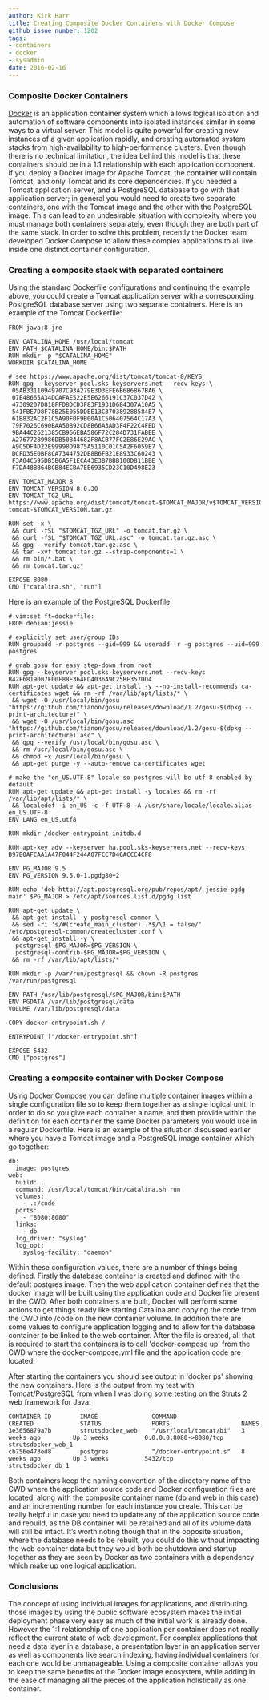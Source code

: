 ```yaml
---
author: Kirk Harr
title: Creating Composite Docker Containers with Docker Compose
github_issue_number: 1202
tags:
- containers
- docker
- sysadmin
date: 2016-02-16
---
```


### Composite Docker Containers

[Docker](https://docker.com) is an application container system which allows logical isolation and automation of software components into isolated instances similar in some ways to a virtual server. This model is quite powerful for creating new instances of a given application rapidly, and creating automated system stacks from high-availability to high-performance clusters. Even though there is no technical limitation, the idea behind this model is that these containers should be in a 1:1 relationship with each application component. If you deploy a Docker image for Apache Tomcat, the container will contain Tomcat, and only Tomcat and its core dependencies. If you needed a Tomcat application server, and a PostgreSQL database to go with that application server; in general you would need to create two separate containers, one with the Tomcat image and the other with the PostgreSQL image. This can lead to an undesirable situation with complexity where you must manage both containers separately, even though they are both part of the same stack. In order to solve this problem, recently the Docker team developed Docker Compose to allow these complex applications to all live inside one distinct container configuration.

### Creating a composite stack with separated containers

Using the standard Dockerfile configurations and continuing the example above, you could create a Tomcat application server with a corresponding PostgreSQL database server using two separate containers. Here is an example of the Tomcat Dockerfile:

```plain
FROM java:8-jre

ENV CATALINA_HOME /usr/local/tomcat
ENV PATH $CATALINA_HOME/bin:$PATH
RUN mkdir -p "$CATALINA_HOME"
WORKDIR $CATALINA_HOME

# see https://www.apache.org/dist/tomcat/tomcat-8/KEYS
RUN gpg --keyserver pool.sks-keyservers.net --recv-keys \
 05AB33110949707C93A279E3D3EFE6B686867BA6 \
 07E48665A34DCAFAE522E5E6266191C37C037D42 \
 47309207D818FFD8DCD3F83F1931D684307A10A5 \
 541FBE7D8F78B25E055DDEE13C370389288584E7 \
 61B832AC2F1C5A90F0F9B00A1C506407564C17A3 \
 79F7026C690BAA50B92CD8B66A3AD3F4F22C4FED \
 9BA44C2621385CB966EBA586F72C284D731FABEE \
 A27677289986DB50844682F8ACB77FC2E86E29AC \
 A9C5DF4D22E99998D9875A5110C01C5A2F6059E7 \
 DCFD35E0BF8CA7344752DE8B6FB21E8933C60243 \
 F3A04C595DB5B6A5F1ECA43E3B7BBB100D811BBE \
 F7DA48BB64BCB84ECBA7EE6935CD23C10D498E23

ENV TOMCAT_MAJOR 8
ENV TOMCAT_VERSION 8.0.30
ENV TOMCAT_TGZ_URL https://www.apache.org/dist/tomcat/tomcat-$TOMCAT_MAJOR/v$TOMCAT_VERSION/bin/apache-tomcat-$TOMCAT_VERSION.tar.gz

RUN set -x \
 && curl -fSL "$TOMCAT_TGZ_URL" -o tomcat.tar.gz \
 && curl -fSL "$TOMCAT_TGZ_URL.asc" -o tomcat.tar.gz.asc \
 && gpg --verify tomcat.tar.gz.asc \
 && tar -xvf tomcat.tar.gz --strip-components=1 \
 && rm bin/*.bat \
 && rm tomcat.tar.gz*

EXPOSE 8080
CMD ["catalina.sh", "run"]
```

Here is an example of the PostgreSQL Dockerfile:

```plain
# vim:set ft=dockerfile:
FROM debian:jessie

# explicitly set user/group IDs
RUN groupadd -r postgres --gid=999 && useradd -r -g postgres --uid=999 postgres

# grab gosu for easy step-down from root
RUN gpg --keyserver pool.sks-keyservers.net --recv-keys B42F6819007F00F88E364FD4036A9C25BF357DD4
RUN apt-get update && apt-get install -y --no-install-recommends ca-certificates wget && rm -rf /var/lib/apt/lists/* \
 && wget -O /usr/local/bin/gosu "https://github.com/tianon/gosu/releases/download/1.2/gosu-$(dpkg --print-architecture)" \
 && wget -O /usr/local/bin/gosu.asc "https://github.com/tianon/gosu/releases/download/1.2/gosu-$(dpkg --print-architecture).asc" \
 && gpg --verify /usr/local/bin/gosu.asc \
 && rm /usr/local/bin/gosu.asc \
 && chmod +x /usr/local/bin/gosu \
 && apt-get purge -y --auto-remove ca-certificates wget

# make the "en_US.UTF-8" locale so postgres will be utf-8 enabled by default
RUN apt-get update && apt-get install -y locales && rm -rf /var/lib/apt/lists/* \
 && localedef -i en_US -c -f UTF-8 -A /usr/share/locale/locale.alias en_US.UTF-8
ENV LANG en_US.utf8

RUN mkdir /docker-entrypoint-initdb.d

RUN apt-key adv --keyserver ha.pool.sks-keyservers.net --recv-keys B97B0AFCAA1A47F044F244A07FCC7D46ACCC4CF8

ENV PG_MAJOR 9.5
ENV PG_VERSION 9.5.0-1.pgdg80+2

RUN echo 'deb http://apt.postgresql.org/pub/repos/apt/ jessie-pgdg main' $PG_MAJOR > /etc/apt/sources.list.d/pgdg.list

RUN apt-get update \
 && apt-get install -y postgresql-common \
 && sed -ri 's/#(create_main_cluster) .*$/\1 = false/' /etc/postgresql-common/createcluster.conf \
 && apt-get install -y \
  postgresql-$PG_MAJOR=$PG_VERSION \
  postgresql-contrib-$PG_MAJOR=$PG_VERSION \
 && rm -rf /var/lib/apt/lists/*

RUN mkdir -p /var/run/postgresql && chown -R postgres /var/run/postgresql

ENV PATH /usr/lib/postgresql/$PG_MAJOR/bin:$PATH
ENV PGDATA /var/lib/postgresql/data
VOLUME /var/lib/postgresql/data

COPY docker-entrypoint.sh /

ENTRYPOINT ["/docker-entrypoint.sh"]

EXPOSE 5432
CMD ["postgres"]
```

### Creating a composite container with Docker Compose

Using [Docker Compose](https://docs.docker.com/compose/) you can define multiple container images within a single configuration file so to keep them together as a single logical unit. In order to do so you give each container a name, and then provide within the definition for each container the same Docker parameters you would use in a regular Dockerfile. Here is an example of the situation discussed earlier where you have a Tomcat image and a PostgreSQL image container which go together:

```plain
db:
  image: postgres
web:
  build: .
  command: /usr/local/tomcat/bin/catalina.sh run
  volumes:
    - .:/code
  ports:
    - "8080:8080"
  links:
    - db
  log_driver: "syslog"
  log_opt:
    syslog-facility: "daemon"
```

Within these configuration values, there are a number of things being defined. Firstly the database container is created and defined with the default postgres image. Then the web application container defines that the docker image will be built using the application code and Dockerfile present in the CWD. After both containers are built, Docker will perform some actions to get things ready like starting Catalina and copying the code from the CWD into /code on the new container volume. In addition there are some values to configure application logging and to allow for the database container to be linked to the web container. After the file is created, all that is required to start the containers is to call 'docker-compose up' from the CWD where the docker-compose.yml file and the application code are located.

After starting the containers you should see output in 'docker ps' showing the new containers. Here is the output from my test with Tomcat/PostgreSQL from when I was doing some testing on the Struts 2 web framework for Java:

```plain
CONTAINER ID        IMAGE               COMMAND                  CREATED             STATUS              PORTS                    NAMES
3e3656879a7b        strutsdocker_web    "/usr/local/tomcat/bi"   3 weeks ago         Up 3 weeks          0.0.0.0:8080->8080/tcp   strutsdocker_web_1
cb756e473ed8        postgres            "/docker-entrypoint.s"   8 weeks ago         Up 3 weeks          5432/tcp                 strutsdocker_db_1
```

Both containers keep the naming convention of the directory name of the CWD where the application source code and Docker configuration files are located, along with the composite container name (db and web in this case) and an incrementing number for each instance you create. This can be really helpful in case you need to update any of the application source code and rebuild, as the DB container will be retained and all of its volume data will still be intact. It’s worth noting though that in the opposite situation, where the database needs to be rebuilt, you could do this without impacting the web container data but they would both be shutdown and startup together as they are seen by Docker as two containers with a dependency which make up one logical application.

### Conclusions

The concept of using individual images for applications, and distributing those images by using the public software ecosystem makes the initial deployment phase very easy as much of the initial work is already done. However the 1:1 relationship of one application per container does not really reflect the current state of web development. For complex applications that need a data layer in a database, a presentation layer in an application server as well as components like search indexing, having individual containers for each one would be unmanageable. Using a composite container allows you to keep the same benefits of the Docker image ecosystem, while adding in the ease of managing all the pieces of the application holistically as one container.
